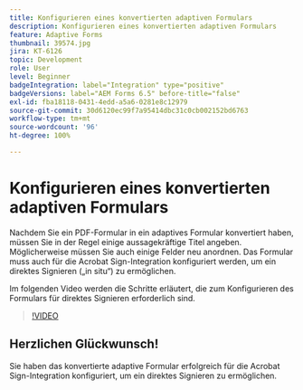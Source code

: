 ```yaml
---
title: Konfigurieren eines konvertierten adaptiven Formulars
description: Konfigurieren eines konvertierten adaptiven Formulars
feature: Adaptive Forms
thumbnail: 39574.jpg
jira: KT-6126
topic: Development
role: User
level: Beginner
badgeIntegration: label="Integration" type="positive"
badgeVersions: label="AEM Forms 6.5" before-title="false"
exl-id: fba18118-0431-4edd-a5a6-0281e8c12979
source-git-commit: 30d6120ec99f7a95414dbc31c0cb002152bd6763
workflow-type: tm+mt
source-wordcount: '96'
ht-degree: 100%

---
```


# Konfigurieren eines konvertierten adaptiven Formulars

Nachdem Sie ein PDF-Formular in ein adaptives Formular konvertiert haben, müssen Sie in der Regel einige aussagekräftige Titel angeben. Möglicherweise müssen Sie auch einige Felder neu anordnen. Das Formular muss auch für die Acrobat Sign-Integration konfiguriert werden, um ein direktes Signieren („in situ“) zu ermöglichen.

Im folgenden Video werden die Schritte erläutert, die zum Konfigurieren des Formulars für direktes Signieren erforderlich sind.

>[!VIDEO](https://video.tv.adobe.com/v/39574?quality=12&learn=on)

## Herzlichen Glückwunsch!

Sie haben das konvertierte adaptive Formular erfolgreich für die Acrobat Sign-Integration konfiguriert, um ein direktes Signieren zu ermöglichen.


